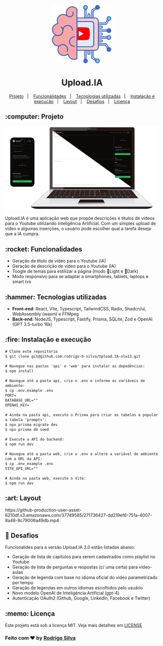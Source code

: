 <p align="center">
    <img src="https://github.com/rodrigo-b-silva/Upload.IA-nlw13/blob/main/.github/images/logo_upload_ai.png" width="200"/>
</p>

<h1 align="center">Upload.IA</h1>

<p align="center">
  <a href="#upload_ia_projeto">Projeto</a>&nbsp;&nbsp;&nbsp;|&nbsp;&nbsp;&nbsp;
  <a href="#upload_ia_funcionalidades">Funcionalidades</a>&nbsp;&nbsp;&nbsp;|&nbsp;&nbsp;&nbsp;
  <a href="#upload_ia_tecnologias">Tecnologias utilizadas</a>&nbsp;&nbsp;&nbsp;|&nbsp;&nbsp;&nbsp;
  <a href="#upload_ia_instalacao">Instalação e execução</a>&nbsp;&nbsp;&nbsp;|&nbsp;&nbsp;&nbsp;
  <a href="#upload_ia_layout">Layout</a>&nbsp;&nbsp;&nbsp;|&nbsp;&nbsp;&nbsp;
  <a href="#upload_ia_desafio">Desafios</a>&nbsp;&nbsp;&nbsp;|&nbsp;&nbsp;&nbsp;
  <a href="#upload_ia_licenca">Licença</a>
</p>


<h2 id="upload_ia_projeto">:computer: Projeto</h2>
<p align="center">
    <img src="https://github.com/rodrigo-b-silva/Upload.IA-nlw13/blob/main/.github/images/upload_ai_devices.png" width="900"/>
</p>
Upload.IA é uma aplicação web que propõe descrições e títulos de vídeos para o Youtube utilizando Inteligência Artificial. Com um simples upload de vídeo e algumas inserções, o usuário pode escolher qual a tarefa deseja que a IA cumpra. 


<h2 id="upload_ia_funcionalidades">:rocket: Funcionalidades</h2>

* Geração de título de vídeo para o Youtube (IA)
* Geração de descrição de vídeo para o Youtube (IA)
* Toogle de temas para estilizar a página (modo :butterfly:Light e :bat:Dark)
* Modo responsivo para se adaptar a smartphones, tablets, laptops e smart tvs


<h2 id="upload_ia_tecnologias">:hammer: Tecnologias utilizadas</h2>

* **Front-end**: React, Vite, Typescript, TailwindCSS, Radix, Shadcn/ui, WebAssembly (wasm) e FFMpeg
* **Back-end**: NodeJS, Typescript, Fastify, Prisma, SQLite, Zod e OpenAI (GPT 3.5-turbo 16k)


<h2 id="upload_ia_instalacao">:fire: Instalação e execução</h2>

```
# Clone este repositório
$ git clone git@github.com:rodrigo-b-silva/Upload.IA-nlw13.git

# Navegue nas pastas 'api' e 'web' para instalar as depedências:
$ npm install

# Navegue até a pasta api, crie o .env e informe as variáveis de ambiente:
$ cp .env.example .env
PORT=
DATABASE_URL=""
OPENAI_KEY=

# Ainda na pasta api, execute o Prisma para criar as tabelas e popular a tabela 'prompts':
$ npx prisma migrate dev
$ npx prisma db seed

# Execute a API do backend:
$ npm run dev

# Navegue até a pasta web, crie o .env e altere a variável de ambiente com a URL da API:
$ cp .env_example .env
VITE_API_URL=""

# Ainda na pasta web, execute o Vite:
$ npm run dev
```


<h2 id="upload_ia_layout">:art: Layout</h2>
https://github-production-user-asset-6210df.s3.amazonaws.com/37749585/271736427-dd219ef6-751a-4007-8a48-8c79006a49db.mp4



<h2 id="upload_ia_desafio">🧠 Desafios</h2>

Funcionalides para a versão Upload.IA 2.0 estão listadas abaixo:
* Geração de lista de capítulos para serem cadastrados como playlist no Youtube
* Geração de lista de perguntas e respostas (c/ uma certa) para video-aulas
* Geração de legenda com base no idioma oficial do video parametrizado por tempo
* Geração de legendas em outros idiomas escolhidos pelo usuário
* Novo modelo OpenAI de Inteligência Artificial (gpt-4)
* Autenticação OAuth2 (Github, Google, LinkedIn, Facebook e Twitter)


<h2 id="upload_ia_licenca">:memo: Licença</h2>

Este projeto está sob a licença MIT. Veja mais detalhes em [LICENSE](https://github.com/rodrigo-b-silva/Upload.IA-nlw13/blob/main/LICENSE) 


### Feito com :heart: by [Rodrigo Silva](https://www.linkedin.com/in/rodrigobarbosa1993)
